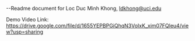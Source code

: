 --Readme document for Loc Duc Minh Khong, ldkhong@uci.edu

Demo Video Link: https://drive.google.com/file/d/1655YEPBPGiQhqN3VoIxK_xim07FQleu4/view?usp=sharing
